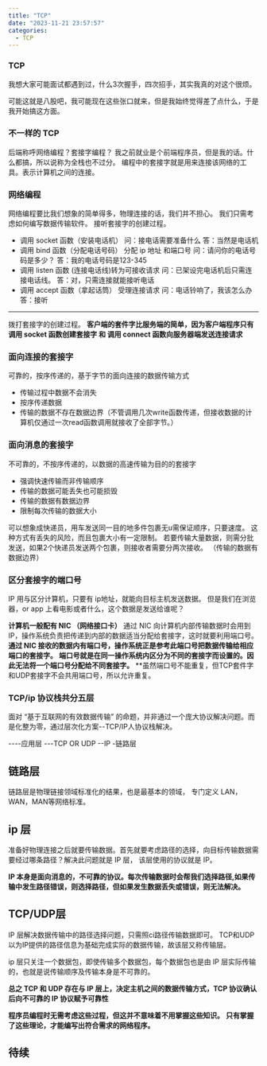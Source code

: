 ```yaml
---
title: "TCP"
date: "2023-11-21 23:57:57"
categories:
  - TCP
---
```


### TCP

我想大家可能面试都遇到过，什么3次握手，四次招手，其实我真的对这个很烦。

可能这就是八股吧，我可能现在这些张口就来，但是我始终觉得差了点什么，于是我开始搞这方面。

### 不一样的 TCP

后端称呼网络编程？套接字编程？
我之前就业是个前端程序员，但是我的话。什么都搞，所以说称为全栈也不过分。
编程中的套接字就是用来连接该网络的工具。表示计算机之间的连接。
### 网络编程

网络编程要比我们想象的简单得多，物理连接的话，我们并不担心。
我们只需考虑如何编写数据传输软件。
接听套接字的创建过程。
- 调用 socket 函数（安装电话机）
问：接电话需要准备什么
答：当然是电话机
- 调用 bind 函数（分配电话号码） 分配 ip 地址 和端口号
问：请问你的电话号码是多少？
答：我的电话号码是123-345
- 调用 listen 函数 (连接电话线)转为可接收请求
问：已架设完电话机后只需连接电话线。
答：对，只需连接就能接听电话
- 调用 accept 函数（拿起话筒） 受理连接请求
问：电话铃响了，我该怎么办
答：接听
---
拨打套接字的创建过程。
**客户端的套件字比服务端的简单，因为客户端程序只有调用 socket 函数创建套接字 和 调用 connect 函数向服务器端发送连接请求**

### 面向连接的套接字
可靠的，按序传递的，基于字节的面向连接的数据传输方式
- 传输过程中数据不会消失
- 按序传递数据
- 传输的数据不存在数据边界（不管调用几次write函数传递，但接收数据的计算机仅通过一次read函数调用就接收了全部字节。）

### 面向消息的套接字
不可靠的，不按序传递的，以数据的高速传输为目的的套接字
- 强调快速传输而非传输顺序
- 传输的数据可能丢失也可能损毁
- 传输的数据有数据边界
- 限制每次传输的数据大小

可以想象成快递员，用车发送同一目的地多件包裹无u需保证顺序，只要速度。
这种方式有丢失的风险，而且包裹大小有一定限制。
若要传输大量数据，则需分批发送，如果2个快递员发送两个包裹，则接收者需要分两次接收。
（传输的数据有数据边界）

### 区分套接字的端口号

IP 用与区分计算机，只要有 ip地址，就能向目标主机发送数据。
但是我们在浏览器，or app 上看电影或者什么，这个数据是发送给谁呢？

**计算机一般配有 NIC （网络接口卡）** 通过 NIC 向计算机内部传输数据时会用到 IP，操作系统负责把传递到内部的数据适当分配给套接字，这时就要利用端口号。
**通过 NIC 接收的数据内有端口号，操作系统正是参考此端口号把数据传输给相应端口的套接字。**
**端口号就是在同一操作系统内区分为不同的套接字而设置的。因此无法将一个端口号分配给不同套接字。**
**虽然端口号不能重复，但TCP套件字和UDP套接字不会共用端口号，所以允许重复。

### TCP/ip 协议栈共分五层

面对 “基于互联网的有效数据传输” 的命题，并非通过一个庞大协议解决问题。而是化整为零，通过层次化方案--TCP/IP人协议栈解决。

----应用层
---TCP OR UDP
--IP
-链路层

## 链路层
链路层是物理链接领域标准化的结果，也是最基本的领域，
专门定义 LAN，WAN，MAN等网络标准。

## ip 层
准备好物理连接之后就要传输数据。首先就要考虑路径的选择，向目标传输数据需要经过哪条路径？解决此问题就是 IP 层，
该层使用的协议就是 IP。

**IP 本身是面向消息的，不可靠的协议。每次传输数据时会帮我们选择路径,如果传输中发生路径错误，则选择路径，但如果发生数据丢失或错误，则无法解决。**

## TCP/UDP层
IP 层解决数据传输中的路径选择问题，只需照ci路径传输数据即可。
TCP和UDP以为IP提供的路径信息为基础完成实际的数据传输，故该层又称传输层。

ip 层只关注一个数据包，即使传输多个数据包，每个数据包也是由 IP 层实际传输的，也就是说传输顺序及传输本身是不可靠的。

**总之 TCP 和 UDP 存在与 IP 层上，决定主机之间的数据传输方式，TCP 协议确认后向不可靠的 IP 协议赋予可靠性**

**程序员编程时无需考虑这些过程，但这并不意味着不用掌握这些知识。**
**只有掌握了这些理论，才能编写出符合需求的网络程序。**

## 待续
